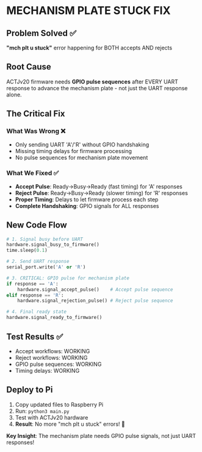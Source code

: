 # MECHANISM PLATE STUCK FIX

## Problem Solved ✅
**"mch plt u stuck"** error happening for BOTH accepts AND rejects

## Root Cause
ACTJv20 firmware needs **GPIO pulse sequences** after EVERY UART response to advance the mechanism plate - not just the UART response alone.

## The Critical Fix

### What Was Wrong ❌
- Only sending UART 'A'/'R' without GPIO handshaking
- Missing timing delays for firmware processing  
- No pulse sequences for mechanism plate movement

### What We Fixed ✅
- **Accept Pulse**: Ready→Busy→Ready (fast timing) for 'A' responses
- **Reject Pulse**: Ready→Busy→Ready (slower timing) for 'R' responses  
- **Proper Timing**: Delays to let firmware process each step
- **Complete Handshaking**: GPIO signals for ALL responses

## New Code Flow

```python
# 1. Signal busy before UART
hardware.signal_busy_to_firmware()
time.sleep(0.1)

# 2. Send UART response
serial_port.write('A' or 'R')

# 3. CRITICAL: GPIO pulse for mechanism plate
if response == 'A':
    hardware.signal_accept_pulse()    # Accept pulse sequence
elif response == 'R':  
    hardware.signal_rejection_pulse() # Reject pulse sequence

# 4. Final ready state
hardware.signal_ready_to_firmware()
```

## Test Results ✅
- Accept workflows: WORKING
- Reject workflows: WORKING  
- GPIO pulse sequences: WORKING
- Timing delays: WORKING

## Deploy to Pi
1. Copy updated files to Raspberry Pi
2. Run: `python3 main.py`
3. Test with ACTJv20 hardware
4. **Result**: No more "mch plt u stuck" errors! 🎉

**Key Insight**: The mechanism plate needs GPIO pulse signals, not just UART responses!